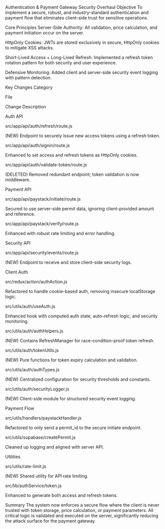 Authentication & Payment Gateway Security Overhaul
Objective
To implement a secure, robust, and industry-standard authentication and payment flow that eliminates client-side trust for sensitive operations.

Core Principles
Server-Side Authority: All validation, price calculation, and payment initiation occur on the server.

HttpOnly Cookies: JWTs are stored exclusively in secure, HttpOnly cookies to mitigate XSS attacks.

Short-Lived Access + Long-Lived Refresh: Implemented a refresh token rotation pattern for both security and user experience.

Defensive Monitoring: Added client and server-side security event logging with pattern detection.

Key Changes
Category

File

Change Description

Auth API

src/app/api/auth/refresh/route.js

(NEW) Endpoint to securely issue new access tokens using a refresh token.



src/app/api/auth/signin/route.js

Enhanced to set access and refresh tokens as HttpOnly cookies.



src/app/api/auth/validate-token/route.js

(DELETED) Removed redundant endpoint; token validation is now middleware.

Payment API

src/app/api/paystack/initiate/route.js

Secured to use server-side permit data, ignoring client-provided amount and reference.



src/app/api/paystack/verify/route.js

Enhanced with robust rate limiting and error handling.

Security API

src/app/api/security/events/route.js

(NEW) Endpoint to receive and store client-side security logs.

Client Auth

src/redux/action/authAction.js

Refactored to handle cookie-based auth, removing insecure localStorage logic.



src/utils/auth/useAuth.js

Enhanced hook with computed auth state, auto-refresh logic, and security monitoring.



src/utils/auth/authHelpers.js

(NEW) Contains RefreshManager for race-condition-proof token refresh.



src/utils/auth/tokenUtils.js

(NEW) Pure functions for token expiry calculation and validation.



src/utils/auth/authTypes.js

(NEW) Centralized configuration for security thresholds and constants.



src/utils/auth/securityLogger.js

(NEW) Client-side module for structured security event logging.

Payment Flow

src/utils/handlers/paystackHandler.js

Refactored to only send a permit_id to the secure initiate endpoint.



src/utils/supabase/createPermit.js

Cleaned up logging and aligned with server API.

Utilities

src/utils/rate-limit.js

(NEW) Shared utility for API rate limiting.



src/lib/authService/token.js

Enhanced to generate both access and refresh tokens.

Summary
The system now enforces a secure flow where the client is never trusted with token storage, price calculation, or payment parameters. All critical logic is validated and executed on the server, significantly reducing the attack surface for the payment gateway.